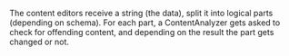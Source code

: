 The content editors receive a string (the data), split it into logical parts (depending on schema).
For each part, a ContentAnalyzer gets asked to check for offending content, and depending on the result
the part gets changed or not.